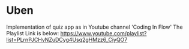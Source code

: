 # Uben
Implementation of quiz app as in Youtube channel 'Coding In Flow'
The Playlist Link is below:
https://www.youtube.com/playlist?list=PLrnPJCHvNZuDCyg4Usq2gHMzz6_CiyQO7
